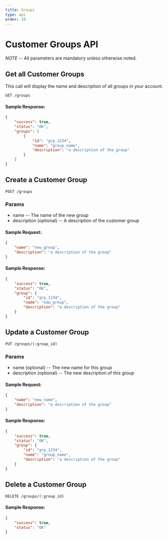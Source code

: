 ```yaml
---
title: Groups
type: api
order: 10
---
```


# Customer Groups API

*NOTE* -- All parameters are mandatory unless otherwise noted.

## Get all Customer Groups

This call will display the name and description of all groups in your account.

`GET /groups`

#### Sample Response:

```json
{
    "success": true,
    "status": "OK",
    "groups": [
        {
            "id": "grp_1234",
            "name": "group_name",
            "description": "a description of the group"
        }
    ]
}
```

## Create a Customer Group

`POST /groups`

### Params

- name    -- The name of the new group
- description (optional)    -- A description of the customer group

#### Sample Request:

```json
{
    "name": "new_group",
    "description": "a description of the group"
}
```

#### Sample Response:

```json
{
    "success": true,
    "status": "OK",
    "group": {
        "id": "grp_1234",
        "name": "new_group",
        "description": "a description of the group"
    }
}
```

## Update a Customer Group

`PUT /groups/(:group_id)`

### Params

- name (optional)           -- The new name for this group
- description (optional)    -- The new description of this group

#### Sample Request:

```json
{
    "name": "new_name",
    "description": "a description of the group"
}
```

#### Sample Response:

```json
{
    "success": true,
    "status": "OK",
    "group": {
        "id": "grp_1234",
        "name": "group_name",
        "description": "a description of the group"
    }
}
```

## Delete a Customer Group

`DELETE /groups/(:group_id)`

#### Sample Response:

```json
{
    "success": true,
    "status": "OK"
}
```
